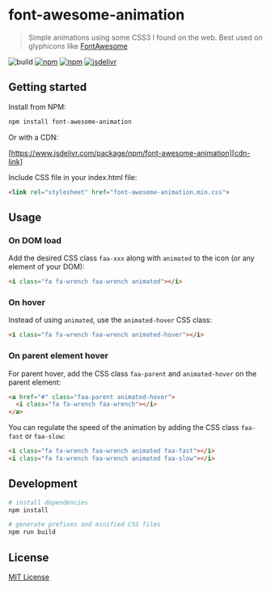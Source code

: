 # font-awesome-animation 

> Simple animations using some CSS3 I found on the web.
> Best used on glyphicons like [FontAwesome][]

![build](https://github.com/l-lin/font-awesome-animation/workflows/build/badge.svg)
[![npm](https://img.shields.io/npm/v/font-awesome-animation.svg)][npm-link]
[![npm](https://img.shields.io/npm/dm/font-awesome-animation.svg)][npm-link]
[![jsdelivr](https://data.jsdelivr.com/v1/package/npm/font-awesome-animation/badge?style=rounded)][cdn-link]

## Getting started

Install from NPM:

```bash
npm install font-awesome-animation
```

Or with a CDN:

[https://www.jsdelivr.com/package/npm/font-awesome-animation][cdn-link]

Include CSS file in your index.html file:

```html
<link rel="stylesheet" href="font-awesome-animation.min.css">
```

## Usage
### On DOM load

Add the desired CSS class `faa-xxx` along with `animated` to the icon (or any element of your DOM):

```html
<i class="fa fa-wrench faa-wrench animated"></i>
```

### On hover

Instead of using `animated`, use the `animated-hover` CSS class:

```html
<i class="fa fa-wrench faa-wrench animated-hover"></i>
```

### On parent element hover

For parent hover, add the CSS class `faa-parent` and `animated-hover` on the parent element:

```html
<a href="#" class="faa-parent animated-hover">
  <i class="fa fa-wrench faa-wrench"></i>
</a>
```

You can regulate the speed of the animation by adding the CSS class `faa-fast` or `faa-slow`:

```html
<i class="fa fa-wrench faa-wrench animated faa-fast"></i>
<i class="fa fa-wrench faa-wrench animated faa-slow"></i>
```

## Development

```bash
# install dependencies
npm install

# generate prefixes and minified CSS files
npm run build
```

## License

[MIT License](LICENSE)

[FontAwesome]: https://fontawesome.com/
[npm-link]: https://www.npmjs.com/package/font-awesome-animation
[cdn-link]: https://www.jsdelivr.com/package/npm/font-awesome-animation

